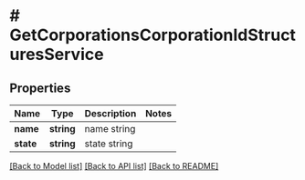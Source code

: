 # # GetCorporationsCorporationIdStructuresService

## Properties

Name | Type | Description | Notes
------------ | ------------- | ------------- | -------------
**name** | **string** | name string |
**state** | **string** | state string |

[[Back to Model list]](../../README.md#models) [[Back to API list]](../../README.md#endpoints) [[Back to README]](../../README.md)
